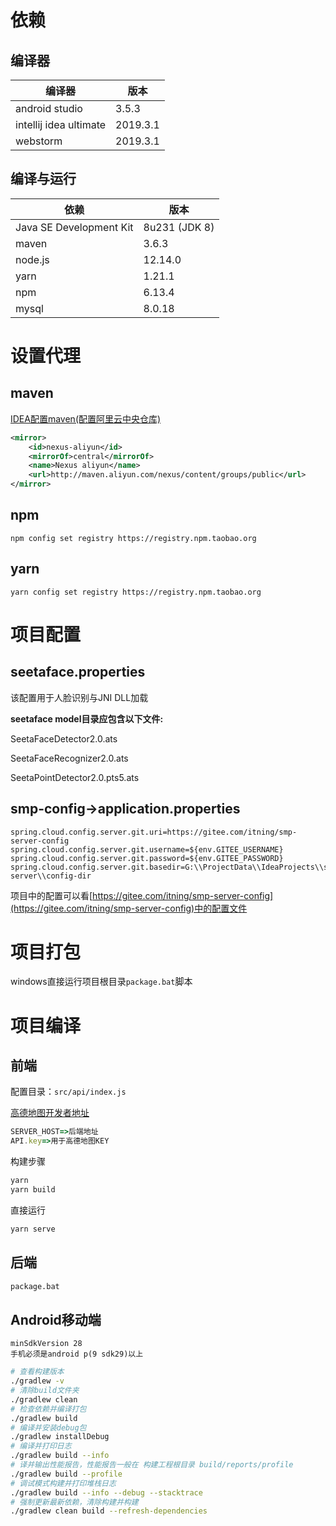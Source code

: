 # 依赖

## 编译器

| 编译器                 | 版本     |
| ---------------------- | -------- |
| android studio         | 3.5.3    |
| intellij idea ultimate | 2019.3.1 |
| webstorm               | 2019.3.1 |

## 编译与运行

| 依赖                    | 版本          |
| ----------------------- | ------------- |
| Java SE Development Kit | 8u231 (JDK 8) |
| maven                   | 3.6.3         |
| node.js                 | 12.14.0       |
| yarn                    | 1.21.1        |
| npm                     | 6.13.4        |
| mysql                   | 8.0.18        |

# 设置代理

## maven

[IDEA配置maven(配置阿里云中央仓库)](https://www.cnblogs.com/sword-successful/p/6408281.html)

```xml
<mirror>  
	<id>nexus-aliyun</id>  
	<mirrorOf>central</mirrorOf>    
	<name>Nexus aliyun</name>  
	<url>http://maven.aliyun.com/nexus/content/groups/public</url>  
</mirror> 
```

## npm

```shell
npm config set registry https://registry.npm.taobao.org
```

## yarn

```shell
yarn config set registry https://registry.npm.taobao.org
```

# 项目配置

## seetaface.properties

该配置用于人脸识别与JNI DLL加载

**seetaface model目录应包含以下文件:**

SeetaFaceDetector2.0.ats

SeetaFaceRecognizer2.0.ats

SeetaPointDetector2.0.pts5.ats

## smp-config->application.properties

```properties
spring.cloud.config.server.git.uri=https://gitee.com/itning/smp-server-config
spring.cloud.config.server.git.username=${env.GITEE_USERNAME}
spring.cloud.config.server.git.password=${env.GITEE_PASSWORD}
spring.cloud.config.server.git.basedir=G:\\ProjectData\\IdeaProjects\\smp-server\\config-dir
```

项目中的配置可以看[https://gitee.com/itning/smp-server-config](https://gitee.com/itning/smp-server-config)中的配置文件

# 项目打包

windows直接运行项目根目录``package.bat``脚本

# 项目编译

## 前端

配置目录：``src/api/index.js``

[高德地图开发者地址](https://lbs.amap.com/)

```js
SERVER_HOST=>后端地址
API.key=>用于高德地图KEY
```

构建步骤

```bash
yarn
yarn build
```

直接运行

```bash
yarn serve
```

## 后端

```bash
package.bat
```

## Android移动端

```
minSdkVersion 28
手机必须是android p(9 sdk29)以上
```

```bash
# 查看构建版本
./gradlew -v
# 清除build文件夹
./gradlew clean
# 检查依赖并编译打包
./gradlew build
# 编译并安装debug包
./gradlew installDebug
# 编译并打印日志
./gradlew build --info
# 译并输出性能报告，性能报告一般在 构建工程根目录 build/reports/profile
./gradlew build --profile
# 调试模式构建并打印堆栈日志
./gradlew build --info --debug --stacktrace
# 强制更新最新依赖，清除构建并构建
./gradlew clean build --refresh-dependencies
```                                                                                                                                                                                                                                                                          